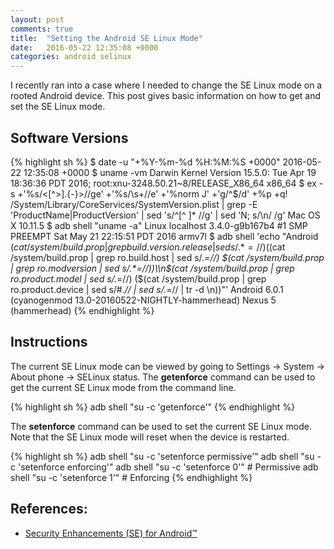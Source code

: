 ```yaml
---
layout: post
comments: true
title:  "Setting the Android SE Linux Mode"
date:   2016-05-22 12:35:08 +0000
categories: android selinux
---
```

I recently ran into a case where I needed to change the SE Linux mode on
a rooted Android device.
This post gives basic information on how to get and set the SE Linux mode.

## Software Versions

{% highlight sh %}
$ date -u "+%Y-%m-%d %H:%M:%S +0000"
2016-05-22 12:35:08 +0000
$ uname -vm
Darwin Kernel Version 15.5.0: Tue Apr 19 18:36:36 PDT 2016; root:xnu-3248.50.21~8/RELEASE_X86_64 x86_64
$ ex -s +'%s/<[^>].\{-}>//ge' +'%s/\s\+//e' +'%norm J' +'g/^$/d' +%p +q! /System/Library/CoreServices/SystemVersion.plist | grep -E 'ProductName|ProductVersion' | sed 's/^[^ ]* //g' | sed 'N; s/\n/ /g'
Mac OS X 10.11.5
$ adb shell "uname -a"
Linux localhost 3.4.0-g9b167b4 #1 SMP PREEMPT Sat May 21 22:15:51 PDT 2016 armv7l
$ adb shell 'echo "Android $(cat /system/build.prop | grep build.version.release | sed s/.*=//) ($(cat /system/build.prop | grep ro.build.host | sed s/.*=//) $(cat /system/build.prop | grep ro.modversion | sed s/.*=//))\\n$(cat /system/build.prop | grep ro.product.model | sed s/.*=//) ($(cat /system/build.prop | grep ro.product.device | sed s/#.*// | sed s/.*=// | tr -d \\n))"'
Android 6.0.1 (cyanogenmod 13.0-20160522-NIGHTLY-hammerhead)
Nexus 5 (hammerhead)
{% endhighlight %}

## Instructions

The current SE Linux mode can be viewed by going to Settings → System →
About phone → SELinux status.
The **getenforce** command can be used to get the current SE Linux mode
from the command line.

{% highlight sh %}
adb shell "su -c 'getenforce'"
{% endhighlight %}

The **setenforce** command can be used to set the current SE Linux mode.
Note that the SE Linux mode will reset when the device is restarted.

{% highlight sh %}
adb shell "su -c 'setenforce permissive'"
adb shell "su -c 'setenforce enforcing'"
adb shell "su -c 'setenforce 0'" # Permissive
adb shell "su -c 'setenforce 1'" # Enforcing
{% endhighlight %}

## References:
- [Security Enhancements (SE) for Android™][selinux-android]

[selinux-android]: https://sgeos.github.io

